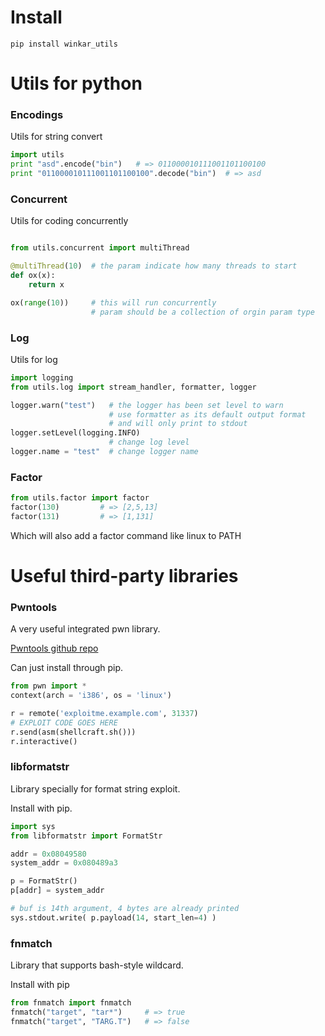 # Install
```shell
pip install winkar_utils
```

# Utils for python

### Encodings
Utils for string convert

```python
import utils
print "asd".encode("bin")   # => 011000010111001101100100
print "011000010111001101100100".decode("bin")  # => asd
```

### Concurrent
Utils for coding concurrently

```python

from utils.concurrent import multiThread

@multiThread(10)  # the param indicate how many threads to start
def ox(x):
    return x

ox(range(10))     # this will run concurrently
                  # param should be a collection of orgin param type
```

### Log
Utils for log

```python
import logging
from utils.log import stream_handler, formatter, logger

logger.warn("test")   # the logger has been set level to warn
                      # use formatter as its default output format
                      # and will only print to stdout
logger.setLevel(logging.INFO)
                      # change log level
logger.name = "test"  # change logger name
```


### Factor
```python
from utils.factor import factor
factor(130)         # => [2,5,13]
factor(131)         # => [1,131]
```

Which will also add a factor command like linux to PATH


# Useful third-party libraries

### Pwntools
A very useful integrated pwn library.

[Pwntools github repo](https://github.com/Gallopsled/pwntools)

Can just install through pip.

```python
from pwn import *
context(arch = 'i386', os = 'linux')

r = remote('exploitme.example.com', 31337)
# EXPLOIT CODE GOES HERE
r.send(asm(shellcraft.sh()))
r.interactive()
```

### libformatstr
Library specially for format string exploit.

Install with pip.

```python
import sys
from libformatstr import FormatStr

addr = 0x08049580
system_addr = 0x080489a3

p = FormatStr()
p[addr] = system_addr

# buf is 14th argument, 4 bytes are already printed
sys.stdout.write( p.payload(14, start_len=4) )
```

### fnmatch
Library that supports bash-style wildcard.

Install with pip

```python
from fnmatch import fnmatch
fnmatch("target", "tar*")     # => true
fnmatch("target", "TARG.T")   # => false
```
